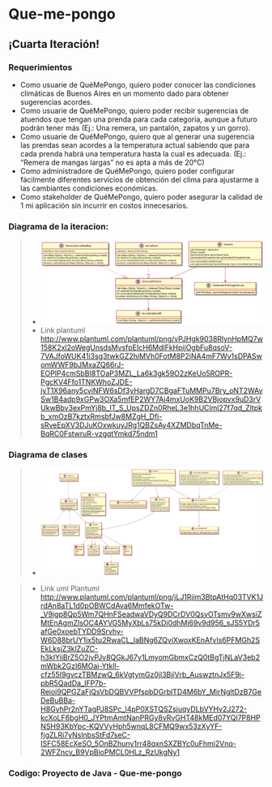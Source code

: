 # Que-me-pongo

## ¡Cuarta Iteración!

### Requerimientos
* Como usuarie de QuéMePongo, quiero poder conocer las condiciones climáticas de Buenos
Aires en un momento dado para obtener sugerencias acordes.
* Como usuarie de QuéMePongo, quiero poder recibir sugerencias de atuendos que tengan una
prenda para cada categoría, aunque a futuro podrán tener más (Ej.: Una remera, un pantalón,
zapatos y un gorro).
* Como usuarie de QuéMePongo, quiero que al generar una sugerencia las prendas sean
acordes a la temperatura actual sabiendo que para cada prenda habrá una temperatura hasta
la cual es adecuada. (Ej.: “Remera de mangas largas” no es apta a más de 20°C)
* Como administradore de QuéMePongo, quiero poder configurar fácilmente diferentes servicios
de obtención del clima para ajustarme a las cambiantes condiciones económicas.
* Como stakeholder de QuéMePongo, quiero poder asegurar la calidad de 1 mi aplicación sin
incurrir en costos innecesarios.

### Diagrama de la iteracion:
> - <IMG src="diagDeClasesIt4.jpeg">
> - Link plantuml http://www.plantuml.com/plantuml/png/vPJHgk9038RlynHpMQ7w158K2xl2oWegUnsdsMvsfpEIcH6MdlFkHpijOgbFu8qsoV-7VAJfoWUK41i3sg3twkGZ2hiMVh0FotM8P2jNA4mF7Wv1sDPASwomWWF9bJMxaZQ66rJ-EOPlP4cmSbBI8TOaP3MZL_La6k3gk59O2zKeUo5ROPR-PgcKV4Ffo1TNKWhoZJDE-jyT1X96any5cviNFW6sDf3yHargD7CBgaFTuMMPu7Bry_oNT2WAvSw1B4adp9xGPw3OXa5mfEP2WY7Aj4mxUoK9B2VBjopvx9uD3rVUkwBbv3exPmYj8b_IT_S_UpsZDZn0RheL3e1hhUClml27f7qd_Zltpkb_xmOzB7kztxRmsbfJw8MZgH_Dfi-sRveEpXV3DJuKOxwkuyJRg1QBZsAy4XZMDbqTnMe-BqRC0FstwruR-vzgqtYmkd75ndm1

### Diagrama de clases

> - <IMG src="diagDeClases.jpeg">
  
> - Link uml Plantuml http://www.plantuml.com/plantuml/png/jLJ1Rjim3BtpAtHq03TVK1JrdAn8aTL1d0pOBWCdAva6MmfekOTw-_V9igp8Qp5Wm7QHnFSeadwaVDyQ9DCrDV0QsvOTsmv9wXwsiZMtEnAgmZlsOC4AYVG5MyXbLs75kDi0dhMi69v9d956_sJS5YDr5afGe0xoebTYDD9Srvhy-W6D88brUY1ix5tu2RwaCL_laBNg6ZQviXwoxKEnAfvIs6PFMGh2SEkLksjZ3klZuZC-h3kIYiiBrZ5O2jvPJv8QGkJ67y1LmyomGbmxCzQ0tBgTjNLaV3eb2mWbk2GzI6MOai-Ytkll-cfz55I9gvczTBMzwQ_6kVgtymGz0jl3BjiVrb_AuswztnJx5F9i-pbR5QadDa_lFP7b-Reioi9QPGZaFjQsVbDQBVVPfspbDGrblTD4M6bY_MirNgltDzB7GeDeBuBBa-H8GvhPr2nYTagPJ8SPc_l4pP0XSTQSZsjuqyDLbVYHv2J272-kcXoLF6bgH0_JYPtmAmtNanPRGy8vRvGHT48kMEd07YQl7P8HPNSH93KbYpc-KQVVyHph5wnqL8CFMQ9wx53zXyYF-fjgZLRi7yNslnbsStFd7seC-ISFC58EcXeSO_5OnBZhuny1rr48qxnSXZBYc0uFhmj2Vnq-2WFZncv_B9VpBioPMCL0HLz_RzUkgNy1
  
### Codigo: Proyecto de Java - Que-me-pongo
